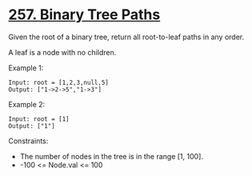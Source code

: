 # [257. Binary Tree Paths](https://leetcode.com/problems/binary-tree-paths/description/)

Given the root of a binary tree, return all root-to-leaf paths in any order.

A leaf is a node with no children.

 

Example 1:

    Input: root = [1,2,3,null,5]
    Output: ["1->2->5","1->3"]

Example 2:

    Input: root = [1]
    Output: ["1"]
 

Constraints:

* The number of nodes in the tree is in the range [1, 100].
* -100 <= Node.val <= 100